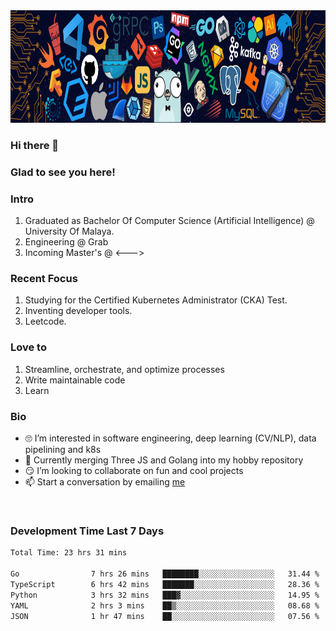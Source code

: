 <img height="180rem" width="100%" src="https://github.com/ziqinyeow/ziqinyeow/blob/main/header.png?raw=true" />

### Hi there 👋 
<!-- ![visitors](https://visitor-badge.glitch.me/badge?page_id=page.id) -->

### Glad to see you here! 

### Intro

1. Graduated as Bachelor Of Computer Science (Artificial Intelligence) @ University Of Malaya.
2. Engineering @ Grab
3. Incoming Master's @ <--->

### Recent Focus

1. Studying for the Certified Kubernetes Administrator (CKA) Test.
2. Inventing developer tools.
3. Leetcode.

### Love to

1. Streamline, orchestrate, and optimize processes
2. Write maintainable code
3. Learn

### Bio

<ul>
<li> 🙄 I’m interested in software engineering, deep learning (CV/NLP), data pipelining and k8s </li>
<li> 🏁 Currently merging Three JS and Golang into my hobby repository</li>
<li> 😏 I’m looking to collaborate on fun and cool projects </li>
<li> 📫 Start a conversation by emailing <a href="mailto:ziqinyeow@gmail.com">me</a> </li>
</ul>
<br>

### Development Time Last 7 Days
<!--START_SECTION:waka-->

```txt
Total Time: 23 hrs 31 mins

Go                7 hrs 26 mins   ████████░░░░░░░░░░░░░░░░░   31.44 %
TypeScript        6 hrs 42 mins   ███████░░░░░░░░░░░░░░░░░░   28.36 %
Python            3 hrs 32 mins   ███▓░░░░░░░░░░░░░░░░░░░░░   14.95 %
YAML              2 hrs 3 mins    ██▒░░░░░░░░░░░░░░░░░░░░░░   08.68 %
JSON              1 hr 47 mins    ██░░░░░░░░░░░░░░░░░░░░░░░   07.56 %
```

<!--END_SECTION:waka-->
